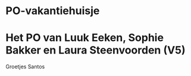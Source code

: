 # PO-vakantiehuisje
# Het PO van Luuk Eeken, Sophie Bakker en Laura Steenvoorden (V5)

Groetjes Santos
